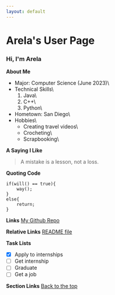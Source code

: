 ```yaml
---
layout: default
---
```

# Arela's User Page
### Hi, I'm Arela

**About Me**
- Major: Computer Science (June 2023)\
- Technical Skills\
  1. Java\
  2. C++\
  3. Python\
- Hometown: San Diego\
- Hobbies\
  - Creating travel videos\
  - Crocheting\
  - Scrapbooking\
 
**A Saying I Like**
> A mistake is a lesson, not a loss.

**Quoting Code**
```
if(will() == true){
    way();
}
else{
    return;
}
```

**Links**
[My Github Repo](https://github.com/arelae/arelae.github.io)

**Relative Links**
[README file](README.md)

**Task Lists**
- [x] Apply to internships
- [ ] Get internship
- [ ] Graduate
- [ ] Get a job

**Section Links**
[Back to the top](#arelas-user-page)
